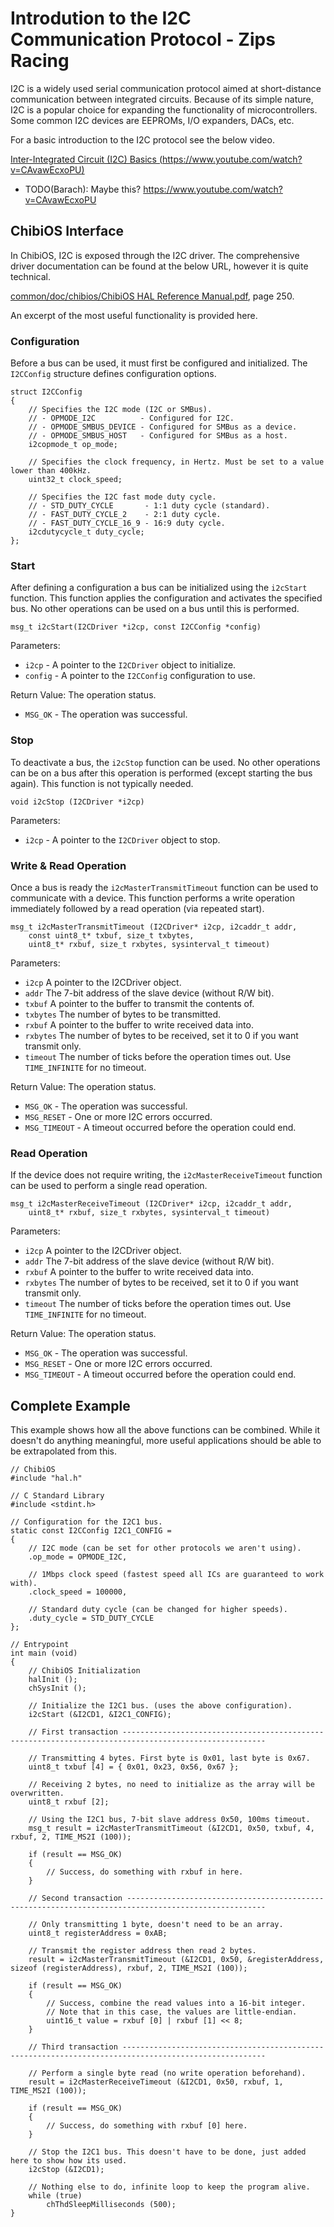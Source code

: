 # Introdution to the I2C Communication Protocol - Zips Racing
I2C is a widely used serial communication protocol aimed at short-distance communication between integrated circuits. Because of its simple nature, I2C is a popular choice for expanding the functionality of microcontrollers. Some common I2C devices are EEPROMs, I/O expanders, DACs, etc.

For a basic introduction to the I2C protocol see the below video.

[Inter-Integrated Circuit (I2C) Basics (https://www.youtube.com/watch?v=CAvawEcxoPU)](https://www.youtube.com/watch?v=IcPUE-kTN50)
- TODO(Barach): Maybe this? https://www.youtube.com/watch?v=CAvawEcxoPU

## ChibiOS Interface
In ChibiOS, I2C is exposed through the I2C driver. The comprehensive driver documentation can be found at the below URL, however it is quite technical.

[common/doc/chibios/ChibiOS HAL Reference Manual.pdf](common/doc/chibios/ChibiOS&#32;HAL&#32;Reference&#32;Manual.pdf), page 250.

An excerpt of the most useful functionality is provided here.

### Configuration
Before a bus can be used, it must first be configured and initialized. The `I2CConfig` structure defines configuration options.
```
struct I2CConfig
{
	// Specifies the I2C mode (I2C or SMBus).
	// - OPMODE_I2C          - Configured for I2C.
	// - OPMODE_SMBUS_DEVICE - Configured for SMBus as a device.
	// - OPMODE_SMBUS_HOST   - Configured for SMBus as a host.
	i2copmode_t op_mode;

	// Specifies the clock frequency, in Hertz. Must be set to a value lower than 400kHz.
	uint32_t clock_speed;

	// Specifies the I2C fast mode duty cycle.
	// - STD_DUTY_CYCLE       - 1:1 duty cycle (standard).
	// - FAST_DUTY_CYCLE_2    - 2:1 duty cycle.
	// - FAST_DUTY_CYCLE_16_9 - 16:9 duty cycle.
	i2cdutycycle_t duty_cycle;
};
```

### Start
After defining a configuration a bus can be initialized using the `i2cStart` function. This function applies the configuration and activates the specified bus. No other operations can be used on a bus until this is performed.
```
msg_t i2cStart(I2CDriver *i2cp, const I2CConfig *config)
```
Parameters:
- `i2cp` - A pointer to the `I2CDriver` object to initialize.
- `config` - A pointer to the `I2CConfig` configuration to use.

Return Value: The operation status.
- `MSG_OK` - The operation was successful.

### Stop
To deactivate a bus, the `i2cStop` function can be used. No other operations can be on a bus after this operation is performed (except starting the bus again). This function is not typically needed.
```
void i2cStop (I2CDriver *i2cp)
```
Parameters:
- `i2cp` - A pointer to the `I2CDriver` object to stop.

### Write & Read Operation
Once a bus is ready the `i2cMasterTransmitTimeout` function can be used to communicate with a device. This function performs a write operation immediately followed by a read operation (via repeated start).
```
msg_t i2cMasterTransmitTimeout (I2CDriver* i2cp, i2caddr_t addr,
	const uint8_t* txbuf, size_t txbytes,
	uint8_t* rxbuf, size_t rxbytes, sysinterval_t timeout)
```
Parameters:
- `i2cp`	A pointer to the I2CDriver object.
- `addr`	The 7-bit address of the slave device (without R/W bit).
- `txbuf`	A pointer to the buffer to transmit the contents of.
- `txbytes`	The number of bytes to be transmitted.
- `rxbuf`	A pointer to the buffer to write received data into.
- `rxbytes`	The number of bytes to be received, set it to 0 if you want transmit only.
- `timeout`	The number of ticks before the operation times out. Use ```TIME_INFINITE``` for no timeout.

Return Value: The operation status.
- `MSG_OK`		- The operation was successful.
- `MSG_RESET`	- One or more I2C errors occurred.
- `MSG_TIMEOUT`	- A timeout occurred before the operation could end.

### Read Operation
If the device does not require writing, the `i2cMasterReceiveTimeout` function can be used to perform a single read operation.
```
msg_t i2cMasterReceiveTimeout (I2CDriver* i2cp, i2caddr_t addr,
	uint8_t* rxbuf, size_t rxbytes, sysinterval_t timeout)
```
Parameters:
- `i2cp`	A pointer to the I2CDriver object.
- `addr`	The 7-bit address of the slave device (without R/W bit).
- `rxbuf`	A pointer to the buffer to write received data into.
- `rxbytes`	The number of bytes to be received, set it to 0 if you want transmit only.
- `timeout`	The number of ticks before the operation times out. Use ```TIME_INFINITE``` for no timeout.

Return Value: The operation status.
- `MSG_OK`		- The operation was successful.
- `MSG_RESET`	- One or more I2C errors occurred.
- `MSG_TIMEOUT`	- A timeout occurred before the operation could end.

## Complete Example
This example shows how all the above functions can be combined. While it doesn't do anything meaningful, more useful applications should be able to be extrapolated from this.
```
// ChibiOS
#include "hal.h"

// C Standard Library
#include <stdint.h>

// Configuration for the I2C1 bus.
static const I2CConfig I2C1_CONFIG =
{
	// I2C mode (can be set for other protocols we aren't using).
	.op_mode = OPMODE_I2C,

	// 1Mbps clock speed (fastest speed all ICs are guaranteed to work with).
	.clock_speed = 100000,

	// Standard duty cycle (can be changed for higher speeds).
	.duty_cycle = STD_DUTY_CYCLE
};

// Entrypoint
int main (void)
{
	// ChibiOS Initialization
	halInit ();
	chSysInit ();

	// Initialize the I2C1 bus. (uses the above configuration).
	i2cStart (&I2CD1, &I2C1_CONFIG);

	// First transaction ------------------------------------------------------------------------------------------------------

	// Transmitting 4 bytes. First byte is 0x01, last byte is 0x67.
	uint8_t txbuf [4] = { 0x01, 0x23, 0x56, 0x67 };

	// Receiving 2 bytes, no need to initialize as the array will be overwritten.
	uint8_t rxbuf [2];

	// Using the I2C1 bus, 7-bit slave address 0x50, 100ms timeout.
	msg_t result = i2cMasterTransmitTimeout (&I2CD1, 0x50, txbuf, 4, rxbuf, 2, TIME_MS2I (100));

	if (result == MSG_OK)
	{
		// Success, do something with rxbuf in here.
	}

	// Second transaction -----------------------------------------------------------------------------------------------------

	// Only transmitting 1 byte, doesn't need to be an array.
	uint8_t registerAddress = 0xAB;

	// Transmit the register address then read 2 bytes.
	result = i2cMasterTransmitTimeout (&I2CD1, 0x50, &registerAddress, sizeof (registerAddress), rxbuf, 2, TIME_MS2I (100));

	if (result == MSG_OK)
	{
		// Success, combine the read values into a 16-bit integer.
		// Note that in this case, the values are little-endian.
		uint16_t value = rxbuf [0] | rxbuf [1] << 8;
	}

	// Third transaction ------------------------------------------------------------------------------------------------------

	// Perform a single byte read (no write operation beforehand).
	result = i2cMasterReceiveTimeout (&I2CD1, 0x50, rxbuf, 1, TIME_MS2I (100));

	if (result == MSG_OK)
	{
		// Success, do something with rxbuf [0] here.
	}

	// Stop the I2C1 bus. This doesn't have to be done, just added here to show how its used.
	i2cStop (&I2CD1);

	// Nothing else to do, infinite loop to keep the program alive.
	while (true)
		chThdSleepMilliseconds (500);
}
```